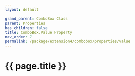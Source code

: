 ```yaml
---
layout: default

grand_parent: ComboBox Class
parent: Properties
has_children: false
title: ComboBox.Value Property
nav_order: 7
permalink: /package/extension4/combobox/properties/value
---
```

# {{ page.title }}
